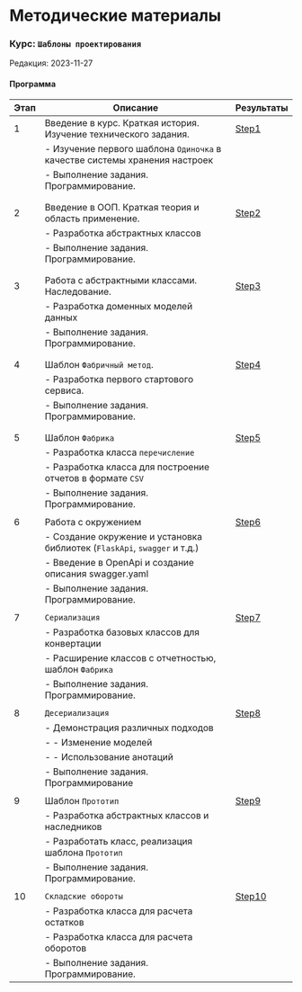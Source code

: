 # Методические материалы
### Курс: `Шаблоны проектирования`
Редакция: 2023-11-27

#### Программа
| Этап      |   Описание                                                   | Результаты                     |
|-----------|--------------------------------------------------------------|--------------------------------|
| 1         | Введение в курс. Краткая история. Изучение технического задания. | [Step1](./Step1)           |
|           |  - Изучение первого шаблона `Одиночка`  в качестве системы хранения настроек |                |
|           |  - Выполнение задания. Программирование.                     |                                |
|           |                                                              |                                |
| | | |
| 2         | Введение в ООП. Краткая  теория и область применение.        | [Step2](./Step2)               |
|           |  - Разработка абстрактных классов                            |                                |
|           |  - Выполнение задания. Программирование.                     |                                |
|           |                                                              |                                |
| | | | 
| 3         | Работа с абстрактными классами. Наследование.                | [Step3](./Step3)               |
|           |  - Разработка доменных моделей данных                        |                                |
|           |  - Выполнение задания. Программирование.                     |                                |
|           |                                                              |                                |
| | | | 
| 4         | Шаблон `Фабричный метод`.                                    | [Step4](./Step4)               |
|           |  - Разработка первого стартового сервиса.                    |                                |
|           |  - Выполнение задания. Программирование.                     |                                |
|           |                                                              |                                |
| | | | 
| 5         | Шаблон `Фабрика`                                             | [Step5](./Step5)               |
|           |  - Разработка класса `перечисление`                          |                                |
|           |  - Разработка класса для построение отчетов в формате `CSV`  |                                |
|           |  - Выполнение задания. Программирование.                     |                                | 
|           |                                                              |                                | 
| 6         | Работа с окружением                                          | [Step6](./Step6)               |
|           |  - Создание окружение и установка библиотек (`FlaskApi`, `swagger` и т.д.)       |                                |
|           |  - Введение в OpenApi и создание описания swagger.yaml       |                                |
|           |  - Выполнение задания. Программирование.                     |                                |
| | | |
| 7         | `Сериализация`                                               | [Step7](./Step7)               |
|           |  - Разработка базовых классов для конвертации                |                                |
|           |  - Расширение классов с отчетностью, шаблон `Фабрика`        |                                |
|           |  - Выполнение задания. Программирование.                     |                                |
| | | | 
| 8         | `Десериализация`                                             | [Step8](./Step8)               |
|           |  - Демонстрация различных подходов                           |                                |
|           |  - - Изменение моделей                                       |                                |
|           |  - - Использование анотаций                                  |                                |
|           |  - Выполнение задания. Программирование                      |                                |
| | | | 
|  9        | Шаблон `Прототип`                                            | [Step9](./Step9)               |
|           |  - Разработка абстрактных классов и наследников              |                                |
|           |  - Разработать класс, реализация шаблона `Прототип`          |                               |
|           |  - Выполнение задания. Программирование.                     |                               |
| |  | |
| 10        | `Складские обороты`                                          | [Step10](./Step10)            |
|           |   - Разработка класса для расчета остатков                   |                               |
|           |   - Разработка класса для расчета оборотов                   |                               |
|           |   - Выполнение задания. Программирование.                    |                               |



